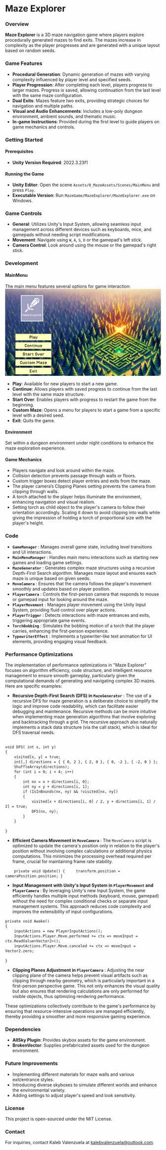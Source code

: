 # Maze Explorer
### Overview

**Maze Explorer** is a 3D maze navigation game where players explore procedurally generated mazes to find exits. The mazes increase in complexity as the player progresses and are generated with a unique layout based on random seeds.

### Game Features

*   **Procedural Generation**: Dynamic generation of mazes with varying complexity influenced by player level and specified seeds.
*   **Player Progression**: After completing each level, players progress to larger mazes. Progress is saved, allowing continuation from the last level with the same maze configuration.
*   **Dual Exits**: Mazes feature two exits, providing strategic choices for navigation and multiple paths.
*   **Visual and Audio Enhancements**: Includes a low-poly dungeon environment, ambient sounds, and thematic music.
*   **In-game Instructions**: Provided during the first level to guide players on game mechanics and controls.

### Getting Started

#### Prerequisites

*   **Unity Version Required**: 2022.3.23f1

#### Running the Game

*   **Unity Editor**: Open the scene `Assets/0_MazeAssets/Scenes/MainMenu` and press `Play`.
*   **Executable Version**: Run `MazeGame/MazeExplorer/MazeExplorer.exe` on Windows.

### Game Controls

*   **General**: Utilizes Unity's Input System, allowing seamless input management across different devices such as keyboards, mice, and gamepads without needing script modifications.
*   **Movement**: Navigate using `W`, `A`, `S`, `D` or the gamepad's left stick.
*   **Camera Control**: Look around using the mouse or the gamepad's right stick.

### Development

#### MainMenu

The main menu features several options for game interaction: ![MainMenu](Images/MainMenu.png) 

*   **Play**: Available for new players to start a new game.
*   **Continue**: Allows players with saved progress to continue from the last level with the same maze structure.
*   **Start Over**: Enables players with progress to restart the game from the beginning.
*   **Custom Maze**: Opens a menu for players to start a game from a specific level with a desired seed.
*   **Exit**: Quits the game.

#### Environment

Set within a dungeon environment under night conditions to enhance the maze exploration experience.

#### Game Mechanics

*   Players navigate and look around within the maze.
*   Collision detection prevents passage through walls or floors.
*   Custom trigger boxes detect player entries and exits from the maze.
*   The player camera’s Clipping Planes setting prevents the camera from clipping through walls.
*   A torch attached to the player helps illuminate the environment, enhancing navigation and visual realism.
*   Setting torch as child object to the player's camera to follow their orientation accordingly. Scaling it down to avoid clipping into walls while giving the impression of holding a torch of proportional size with the player's height.

### Code

*   **`GameManager`** : Manages overall game state, including level transitions and UI interactions.
*   **`MainMenuManager`** : Handles main menu interactions such as starting new games and loading game settings.
*   **`MazeGenerator`** : Generates complex maze structures using a recursive Depth-First Search algorithm. Manages maze layout and ensures each maze is unique based on given seeds.
*   **`MoveCamera`** : Ensures that the camera follows the player's movement smoothly and updates based on player position.
*   **`PlayerCamera`** : Controls the first-person camera that responds to mouse or gamepad input for looking around the maze.
*   **`PlayerMovement`** : Manages player movement using the Unity Input System, providing fluid control over player actions.
*   **`PlayerTrigger`** : Detects interactions with maze entrances and exits, triggering appropriate game events.
*   **`TorchBobbing`** : Simulates the bobbing motion of a torch that the player carries, enhancing the first-person experience.
*   **`TypewriterEffect`** : Implements a typewriter-like text animation for UI elements, providing engaging visual feedback.

### Performance Optimizations

The implementation of performance optimizations in "Maze Explorer" focuses on algorithm efficiency, code structure, and intelligent resource management to ensure smooth gameplay, particularly given the computational demands of generating and navigating complex 3D mazes. Here are specific examples:

*   **Recursive Depth-First Search (DFS) in `MazeGenerator`** : The use of a recursive DFS for maze generation is a deliberate choice to simplify the logic and improve code readability, which can facilitate easier debugging and maintenance. Recursive methods can be more intuitive when implementing maze generation algorithms that involve exploring and backtracking through a grid. The recursive approach also naturally implements a stack data structure (via the call stack), which is ideal for DFS traversal needs.
```
    
void DFS( int x, int y) 
{
    visited[x, y] = true;
    int[,] directions = { { 0, 2 }, { 2, 0 }, { 0, -2 }, { -2, 0 } };  
    ShuffleArray(directions);
    for (int i = 0; i < 4; i++)
    {         
        int nx = x + directions[i, 0];
        int ny = y + directions[i, 1];         
        if (IsInBounds(nx, ny) && !visited[nx, ny]) 
        {             
            visited[x + directions[i, 0] / 2, y + directions[i, 1] / 2] = true;
            DFS(nx, ny);
        }
    } 
        
}
```
    
*   **Efficient Camera Movement in `MoveCamera`** : The `MoveCamera` script is optimized to update the camera's position only in relation to the player's position without involving complex calculations or additional physics computations. This minimizes the processing overhead required per frame, crucial for maintaining frame rate stability.
    
```
    private void Update() {     transform.position = cameraPosition.position; }
```
    
*   **Input Management with Unity's Input System in `PlayerMovement` and `PlayerCamera`** : By leveraging Unity's new Input System, the game efficiently handles multiple input methods (keyboard, mouse, gamepad) without the need for complex conditional checks or separate input management systems. This approach reduces code complexity and improves the extensibility of input configurations.
    
```
private void Awake()
{     
    inputActions = new PlayerInputActions();
    InputActions.Player.Move.performed += ctx => moveInput = ctx.ReadValue<Vector2>();
    inputActions.Player.Move.canceled += ctx => moveInput = Vector2.zero; 
    
}
```
    
*   **Clipping Planes Adjustment in `PlayerCamera`** : Adjusting the near clipping plane of the camera helps prevent visual artifacts such as clipping through nearby geometry, which is particularly important in a first-person perspective game. This not only enhances the visual quality but also ensures that rendering calculations are only performed for visible objects, thus optimizing rendering performance.

These optimizations collectively contribute to the game's performance by ensuring that resource-intensive operations are managed efficiently, thereby providing a smoother and more responsive gaming experience.

### Dependencies

*   **AllSky Plugin**: Provides skybox assets for the game environment.
*   **BrokenVector**: Supplies prefabricated assets used for the dungeon environment.

### Future Improvements

*   Implementing different materials for maze walls and various exit/entrance styles.
*   Introducing diverse skyboxes to simulate different worlds and enhance the environmental variety.
*   Adding settings to adjust player's speed and look sensitivity.

### License

This project is open-sourced under the MIT License.

### Contact

For inquiries, contact Kaleb Valenzuela at [kalebvalenzuela@outlook.com](mailto:kalebvalenzuela@outlook.com).
